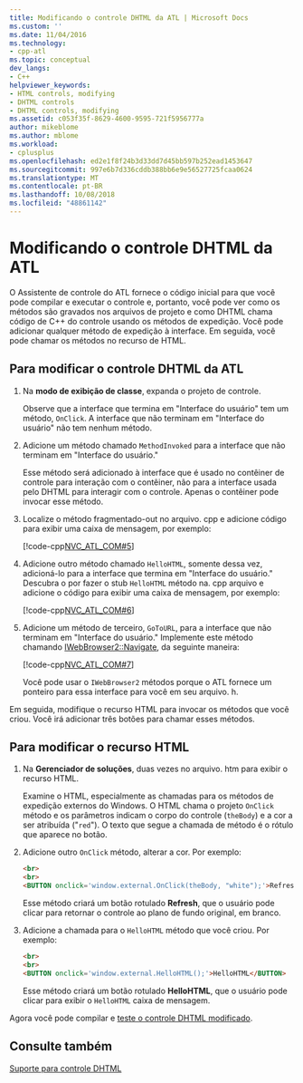 ```yaml
---
title: Modificando o controle DHTML da ATL | Microsoft Docs
ms.custom: ''
ms.date: 11/04/2016
ms.technology:
- cpp-atl
ms.topic: conceptual
dev_langs:
- C++
helpviewer_keywords:
- HTML controls, modifying
- DHTML controls
- DHTML controls, modifying
ms.assetid: c053f35f-8629-4600-9595-721f5956777a
author: mikeblome
ms.author: mblome
ms.workload:
- cplusplus
ms.openlocfilehash: ed2e1f8f24b3d33dd7d45bb597b252ead1453647
ms.sourcegitcommit: 997e6b7d336cddb388bb6e9e56527725fcaa0624
ms.translationtype: MT
ms.contentlocale: pt-BR
ms.lasthandoff: 10/08/2018
ms.locfileid: "48861142"
---
```

# <a name="modifying-the-atl-dhtml-control"></a>Modificando o controle DHTML da ATL

O Assistente de controle do ATL fornece o código inicial para que você pode compilar e executar o controle e, portanto, você pode ver como os métodos são gravados nos arquivos de projeto e como DHTML chama código de C++ do controle usando os métodos de expedição. Você pode adicionar qualquer método de expedição à interface. Em seguida, você pode chamar os métodos no recurso de HTML.

## <a name="to-modify-the-atl-dhtml-control"></a>Para modificar o controle DHTML da ATL

1. Na **modo de exibição de classe**, expanda o projeto de controle.

   Observe que a interface que termina em "Interface do usuário" tem um método, `OnClick`. A interface que não terminam em "Interface do usuário" não tem nenhum método.

1. Adicione um método chamado `MethodInvoked` para a interface que não terminam em "Interface do usuário."

   Esse método será adicionado à interface que é usado no contêiner de controle para interação com o contêiner, não para a interface usada pelo DHTML para interagir com o controle. Apenas o contêiner pode invocar esse método.

1. Localize o método fragmentado-out no arquivo. cpp e adicione código para exibir uma caixa de mensagem, por exemplo:

   [!code-cpp[NVC_ATL_COM#5](../atl/codesnippet/cpp/modifying-the-atl-dhtml-control_1.cpp)]

1. Adicione outro método chamado `HelloHTML`, somente dessa vez, adicioná-lo para a interface que termina em "Interface do usuário." Descubra o por fazer o stub `HelloHTML` método na. cpp arquivo e adicione o código para exibir uma caixa de mensagem, por exemplo:

   [!code-cpp[NVC_ATL_COM#6](../atl/codesnippet/cpp/modifying-the-atl-dhtml-control_2.cpp)]

1. Adicione um método de terceiro, `GoToURL`, para a interface que não terminam em "Interface do usuário." Implemente este método chamando [IWebBrowser2::Navigate](https://msdn.microsoft.com/library/aa752133.aspx), da seguinte maneira:

   [!code-cpp[NVC_ATL_COM#7](../atl/codesnippet/cpp/modifying-the-atl-dhtml-control_3.cpp)]

   Você pode usar o `IWebBrowser2` métodos porque o ATL fornece um ponteiro para essa interface para você em seu arquivo. h.

Em seguida, modifique o recurso HTML para invocar os métodos que você criou. Você irá adicionar três botões para chamar esses métodos.

## <a name="to-modify-the-html-resource"></a>Para modificar o recurso HTML

1. Na **Gerenciador de soluções**, duas vezes no arquivo. htm para exibir o recurso HTML.

   Examine o HTML, especialmente as chamadas para os métodos de expedição externos do Windows. O HTML chama o projeto `OnClick` método e os parâmetros indicam o corpo do controle (`theBody`) e a cor a ser atribuída ("`red`"). O texto que segue a chamada de método é o rótulo que aparece no botão.

1. Adicione outro `OnClick` método, alterar a cor. Por exemplo:

    ```html
    <br>
    <br>
    <BUTTON onclick='window.external.OnClick(theBody, "white");'>Refresh</BUTTON>
    ```

   Esse método criará um botão rotulado **Refresh**, que o usuário pode clicar para retornar o controle ao plano de fundo original, em branco.

1. Adicione a chamada para o `HelloHTML` método que você criou. Por exemplo:

    ```html
    <br>
    <br>
    <BUTTON onclick='window.external.HelloHTML();'>HelloHTML</BUTTON>
    ```

   Esse método criará um botão rotulado **HelloHTML**, que o usuário pode clicar para exibir o `HelloHTML` caixa de mensagem.

Agora você pode compilar e [teste o controle DHTML modificado](../atl/testing-the-modified-atl-dhtml-control.md).

## <a name="see-also"></a>Consulte também

[Suporte para controle DHTML](../atl/atl-support-for-dhtml-controls.md)

